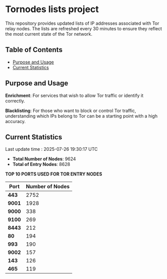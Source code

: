 # Tornodes lists project

This repository provides updated lists of IP addresses associated with Tor relay nodes. The lists are refreshed every 30 minutes to ensure they reflect the most current state of the Tor network.

## Table of Contents

- [Purpose and Usage](#purpose-and-usage)
- [Current Statistics](#current-statistics)


## Purpose and Usage

**Enrichment**: For services that wish to allow Tor traffic or identify it correctly.

**Blacklisting**: For those who want to block or control Tor traffic, understanding which IPs belong to Tor can be a starting point with a high accuracy.

## Current Statistics

Last update time : 2025-07-26 19:30:17 UTC

- **Total Number of Nodes**: 9624
- **Total of Entry Nodes**: 8628

**TOP 10 PORTS USED FOR TOR ENTRY NODES**

| **Port** | **Number of Nodes** |
|------|-----------------|
| **443**   | 2752  |
| **9001**   | 1928  |
| **9000**   | 338  |
| **9100**   | 269  |
| **8443**   | 212  |
| **80**   | 194  |
| **993**   | 190  |
| **9002**   | 157  |
| **143**   | 126  |
| **465**   | 119  |

